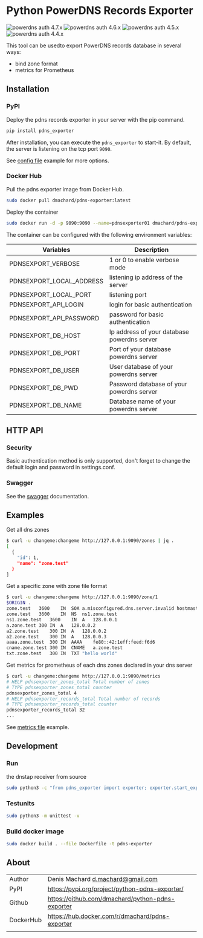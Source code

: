 # Python PowerDNS Records Exporter

![powerdns auth 4.7.x](https://img.shields.io/badge/pdns%204.7.x-tested-green) ![powerdns auth 4.6.x](https://img.shields.io/badge/pdns%204.6.x-tested-green) ![powerdns auth 4.5.x](https://img.shields.io/badge/pdns%204.5.x-tested-green) ![powerdns auth 4.4.x](https://img.shields.io/badge/pdns%204.4.x-tested-green)

This tool can be usedto export PowerDNS records database in several ways:
- bind zone format
- metrics for Prometheus

## Installation

### PyPI

Deploy the pdns records exporter in your server with the pip command.

```python
pip install pdns_exporter
```

After installation, you can execute the `pdns_exporter` to start-it.
By default, the server is listening on the tcp port `9090`.

See [config file](/pdns_exporter/settings.conf) example for more options.

### Docker Hub

Pull the pdns exporter image from Docker Hub.

```bash
sudo docker pull dmachard/pdns-exporter:latest
```

Deploy the container

```bash
sudo docker run -d -p 9090:9090 --name=pdnsexporter01 dmachard/pdns-exporter
```

The container can be configured with the following environment variables:

| Variables | Description |
| ------------- | ------------- |
| PDNSEXPORT_VERBOSE | 1 or 0 to enable verbose mode |
| PDNSEXPORT_LOCAL_ADDRESS | listening ip address of the server |
| PDNSEXPORT_LOCAL_PORT | listening port |
| PDNSEXPORT_API_LOGIN | login for basic authentication |
| PDNSEXPORT_API_PASSWORD | password for basic authentication |
| PDNSEXPORT_DB_HOST | Ip address of your database powerdns server |
| PDNSEXPORT_DB_PORT | Port of your database powerdns server  |
| PDNSEXPORT_DB_USER | User database of your powerdns server  |
| PDNSEXPORT_DB_PWD | Password database of your powerdns server  |
| PDNSEXPORT_DB_NAME | Database name of your powerdns server |


## HTTP API

### Security

Basic authentication method is only supported, don't forget to change the default login and password in settings.conf.

### Swagger

See the [swagger](https://generator.swagger.io/?url=https://raw.githubusercontent.com/dmachard/python-pdns-exporter/master/swagger.yml) documentation.

## Examples

Get all dns zones 

```bash
$ curl -u changeme:changeme http://127.0.0.1:9090/zones | jq .
[
  {
    "id": 1,
    "name": "zone.test"
  }
]
```

Get a specific zone with zone file format

```bash
$ curl -u changeme:changeme http://127.0.0.1:9090/zone/1
$ORIGIN .
zone.test	3600	IN	SOA	a.misconfigured.dns.server.invalid hostmaster.zone.test 0 10800 3600 604800 3600
zone.test	3600	IN	NS	ns1.zone.test
ns1.zone.test	3600	IN	A	128.0.0.1
a.zone.test	300	IN	A	128.0.0.2
a2.zone.test	300	IN	A	128.0.0.2
a2.zone.test	300	IN	A	128.0.0.3
aaaa.zone.test	300	IN	AAAA	fe80::42:1eff:feed:f6d6
cname.zone.test	300	IN	CNAME	a.zone.test
txt.zone.test	300	IN	TXT	"hello world"
```

Get metrics for prometheus of each dns zones declared in your dns server

```bash
$ curl -u changeme:changeme http://127.0.0.1:9090/metrics
# HELP pdnsexporter_zones_total Total number of zones
# TYPE pdnsexporter_zones_total counter
pdnsexporter_zones_total 4
# HELP pdnsexporter_records_total Total number of records
# TYPE pdnsexporter_records_total counter
pdnsexporter_records_total 32
...
```

See [metrics file](/metrics.txt) example.

## Development

### Run 

the dnstap receiver from source

```bash
sudo python3 -c "from pdns_exporter import exporter; exporter.start_exporter();" -v
```

### Testunits

```bash
sudo python3 -m unittest -v
```

### Build docker image

```bash
sudo docker build . --file Dockerfile -t pdns-exporter
```

## About

| | |
| ------------- | ------------- |
| Author | Denis Machard <d.machard@gmail.com> |
| PyPI | https://pypi.org/project/python-pdns-exporter/ |
| Github | https://github.com/dmachard/python-pdns-exporter|
| DockerHub | https://hub.docker.com/r/dmachard/pdns-exporter |
| | |
